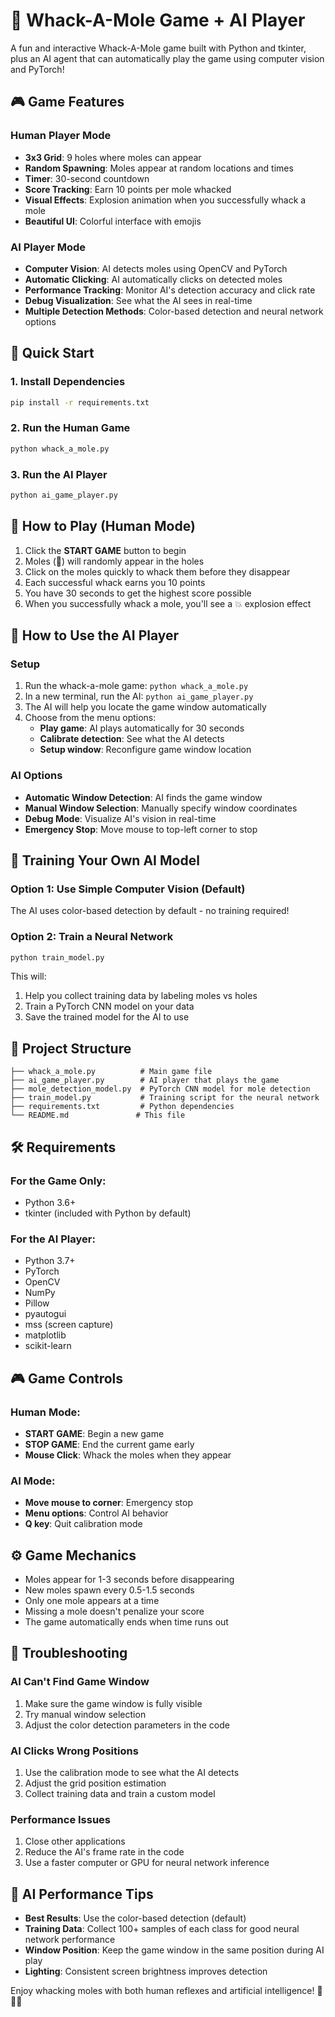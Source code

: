 # 🔨 Whack-A-Mole Game + AI Player

A fun and interactive Whack-A-Mole game built with Python and tkinter, plus an AI agent that can automatically play the game using computer vision and PyTorch!

## 🎮 Game Features

### Human Player Mode
- **3x3 Grid**: 9 holes where moles can appear
- **Random Spawning**: Moles appear at random locations and times
- **Timer**: 30-second countdown
- **Score Tracking**: Earn 10 points per mole whacked
- **Visual Effects**: Explosion animation when you successfully whack a mole
- **Beautiful UI**: Colorful interface with emojis

### AI Player Mode
- **Computer Vision**: AI detects moles using OpenCV and PyTorch
- **Automatic Clicking**: AI automatically clicks on detected moles
- **Performance Tracking**: Monitor AI's detection accuracy and click rate
- **Debug Visualization**: See what the AI sees in real-time
- **Multiple Detection Methods**: Color-based detection and neural network options

## 🚀 Quick Start

### 1. Install Dependencies
```bash
pip install -r requirements.txt
```

### 2. Run the Human Game
```bash
python whack_a_mole.py
```

### 3. Run the AI Player
```bash
python ai_game_player.py
```

## 🎯 How to Play (Human Mode)

1. Click the **START GAME** button to begin
2. Moles (🐹) will randomly appear in the holes
3. Click on the moles quickly to whack them before they disappear
4. Each successful whack earns you 10 points
5. You have 30 seconds to get the highest score possible
6. When you successfully whack a mole, you'll see a 💥 explosion effect

## 🤖 How to Use the AI Player

### Setup
1. Run the whack-a-mole game: `python whack_a_mole.py`
2. In a new terminal, run the AI: `python ai_game_player.py`
3. The AI will help you locate the game window automatically
4. Choose from the menu options:
   - **Play game**: AI plays automatically for 30 seconds
   - **Calibrate detection**: See what the AI detects
   - **Setup window**: Reconfigure game window location

### AI Options
- **Automatic Window Detection**: AI finds the game window
- **Manual Window Selection**: Manually specify window coordinates
- **Debug Mode**: Visualize AI's vision in real-time
- **Emergency Stop**: Move mouse to top-left corner to stop

## 🧠 Training Your Own AI Model

### Option 1: Use Simple Computer Vision (Default)
The AI uses color-based detection by default - no training required!

### Option 2: Train a Neural Network
```bash
python train_model.py
```

This will:
1. Help you collect training data by labeling moles vs holes
2. Train a PyTorch CNN model on your data
3. Save the trained model for the AI to use

## 📁 Project Structure

```
├── whack_a_mole.py          # Main game file
├── ai_game_player.py        # AI player that plays the game
├── mole_detection_model.py  # PyTorch CNN model for mole detection
├── train_model.py           # Training script for the neural network
├── requirements.txt         # Python dependencies
└── README.md               # This file
```

## 🛠️ Requirements

### For the Game Only:
- Python 3.6+
- tkinter (included with Python by default)

### For the AI Player:
- Python 3.7+
- PyTorch
- OpenCV
- NumPy
- Pillow
- pyautogui
- mss (screen capture)
- matplotlib
- scikit-learn

## 🎮 Game Controls

### Human Mode:
- **START GAME**: Begin a new game
- **STOP GAME**: End the current game early
- **Mouse Click**: Whack the moles when they appear

### AI Mode:
- **Move mouse to corner**: Emergency stop
- **Menu options**: Control AI behavior
- **Q key**: Quit calibration mode

## ⚙️ Game Mechanics

- Moles appear for 1-3 seconds before disappearing
- New moles spawn every 0.5-1.5 seconds
- Only one mole appears at a time
- Missing a mole doesn't penalize your score
- The game automatically ends when time runs out

## 🔧 Troubleshooting

### AI Can't Find Game Window
1. Make sure the game window is fully visible
2. Try manual window selection
3. Adjust the color detection parameters in the code

### AI Clicks Wrong Positions
1. Use the calibration mode to see what the AI detects
2. Adjust the grid position estimation
3. Collect training data and train a custom model

### Performance Issues
1. Close other applications
2. Reduce the AI's frame rate in the code
3. Use a faster computer or GPU for neural network inference

## 🎯 AI Performance Tips

- **Best Results**: Use the color-based detection (default)
- **Training Data**: Collect 100+ samples of each class for good neural network performance
- **Window Position**: Keep the game window in the same position during AI play
- **Lighting**: Consistent screen brightness improves detection

Enjoy whacking moles with both human reflexes and artificial intelligence! 🐹💥🤖 